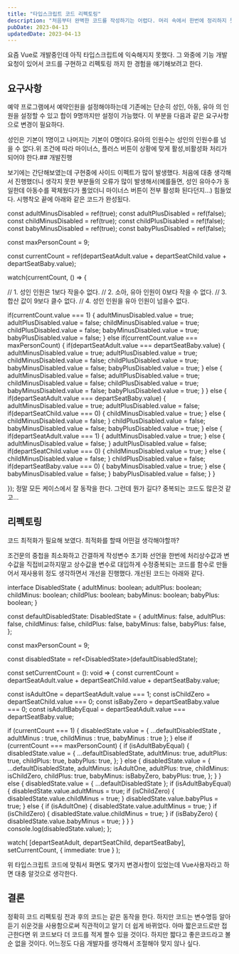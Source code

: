 ```yaml
---
title: "타입스크립트 코드 리펙토링"
description: "처음부터 완벽한 코드를 작성하기는 어렵다. 머리 속에서 한번에 정리하지 못하면 가능한 코드를 잘동작하게 작성한 후에 최적화를 해보자."
pubDate: 2023-04-13
updatedDate: 2023-04-13
---
```


요즘 Vue로 개발중인데 아직 타입스크립트에 익숙해지지 못했다. 그 와중에 기능 개발 요청이 있어서 코드를 구현하고 리펙토링 까지 한 경험을 얘기해보려고 한다.

## 요구사항

예약 프로그램에서 예약인원을 설정해야하는데 기존에는 단순히 성인, 아동, 유아 의 인원을 설정할 수 있고 합이 9명까지만 설정이 가능했다. 이 부분을 다음과 같은 요구사항으로 변경이 필요하다.

성인은 기본이 1명이고 나머지는 기본이 0명이다.유아의 인원수는 성인의 인원수를 넘을 수 없다.위 조건에 따라 마이너스, 플러스 버튼이 상황에 맞게 활성,비활성화 처리가 되어야 한다.## 개발진행

보기에는 간단해보였는데 구현중에 사이드 이펙트가 많이 발생했다. 처음에 대충 생각해서 진행했더니 생각지 못한 부분들의 오류가 많이 발생해서(예를들면, 성인 유아수가 동일한데 아동수를 꽉체웠다가 풀었더니 마이너스 버튼이 전부 활성화 된다던지…) 힘들었다. 시행착오 끝에 아래와 같은 코드가 완성됬다.

const adultMinusDisabled = ref(true);
const adultPlusDisabled = ref(false);
const childMinusDisabled = ref(true);
const childPlusDisabled = ref(false);
const babyMinusDisabled = ref(true);
const babyPlusDisabled = ref(false);

const maxPersonCount = 9;

const currentCount = ref(departSeatAdult.value + departSeatChild.value + departSeatBaby.value);

watch(currentCount, () =&gt; {

  // 1. 성인 인원은 1보다 작을수 없다.
  // 2. 소아, 유아 인원이 0보다 작을 수 없다.
  // 3. 합산 값이 9보다 클수 없다.
  // 4. 성인 인원을 유아 인원이 넘을수 없다. 

  if(currentCount.value === 1) {
    adultMinusDisabled.value = true;
    adultPlusDisabled.value = false;
    childMinusDisabled.value = true;
    childPlusDisabled.value = false;
    babyMinusDisabled.value = true;
    babyPlusDisabled.value = false;
  } else if(currentCount.value === maxPersonCount) {
    if(departSeatAdult.value === departSeatBaby.value) {
      adultMinusDisabled.value = true;
      adultPlusDisabled.value = true;
      childMinusDisabled.value = false;
      childPlusDisabled.value = true;
      babyMinusDisabled.value = false;
      babyPlusDisabled.value = true;
    } else {
      adultMinusDisabled.value = false;
      adultPlusDisabled.value = true;
      childMinusDisabled.value = false;
      childPlusDisabled.value = true;
      babyMinusDisabled.value = false;
      babyPlusDisabled.value = true;
    }
  } else {
    if(departSeatAdult.value === departSeatBaby.value) {
      adultMinusDisabled.value = true;
      adultPlusDisabled.value = false;
      if(departSeatChild.value === 0) {
        childMinusDisabled.value = true;
      } else {
        childMinusDisabled.value = false;
      }
      childPlusDisabled.value = false;
      babyMinusDisabled.value = false;
      babyPlusDisabled.value = true;
    } else {
      if(departSeatAdult.value === 1) {
        adultMinusDisabled.value = true;
      } else {
        adultMinusDisabled.value = false;
      }
      adultPlusDisabled.value = false;
      if(departSeatChild.value === 0) {
        childMinusDisabled.value = true;
      } else {
        childMinusDisabled.value = false;
      }
      childPlusDisabled.value = false;
      if(departSeatBaby.value === 0) {
        babyMinusDisabled.value = true;
      } else {
        babyMinusDisabled.value = false;
      }
      babyPlusDisabled.value = false;
    }
  }

});
정말 모든 케이스에서 잘 동작을 한다. 그런데 뭔가 길다? 중복되는 코드도 많은것 같고…

## 리펙토링

코드 최적화가 필요해 보였다. 최적화를 할때 어떤걸 생각해야할까?

조건문의 중첩을 최소화하고 간결하게 작성변수 초기화 선언을 한번에 처리상수값과 변수값을 직접비교하지말고 상수값을 변수로 대입하게 수정중복되는 코드를 함수로 만들어서 재사용위 정도 생각하면서 개선을 진행했다. 개선된 코드는 아래와 같다.

interface DisabledState {
  adultMinus: boolean;
  adultPlus: boolean;
  childMinus: boolean;
  childPlus: boolean;
  babyMinus: boolean;
  babyPlus: boolean;
}

const defaultDisabledState: DisabledState = {
  adultMinus: false,
  adultPlus: false,
  childMinus: false,
  childPlus: false,
  babyMinus: false,
  babyPlus: false,
};

const maxPersonCount = 9;

const disabledState = ref&lt;DisabledState&gt;(defaultDisabledState);

const setCurrentCount = (): void =&gt; {
  const currentCount = departSeatAdult.value + departSeatChild.value + departSeatBaby.value;

  const isAdultOne = departSeatAdult.value === 1;
  const isChildZero = departSeatChild.value === 0;
  const isBabyZero = departSeatBaby.value === 0;
  const isAdultBabyEqual = departSeatAdult.value === departSeatBaby.value;

  if (currentCount === 1) {
    disabledState.value = { 
      ...defaultDisabledState , 
      adultMinus : true,
      childMinus : true,
      babyMinus : true
    };
  } else if (currentCount === maxPersonCount) {
    if (isAdultBabyEqual) {
      disabledState.value = {
        ...defaultDisabledState,
        adultMinus: true,
        adultPlus: true,
        childPlus: true,
        babyPlus: true,
      };
    } else {
      disabledState.value = {
        ...defaultDisabledState,
        adultMinus: isAdultOne,
        adultPlus: true,
        childMinus: isChildZero,
        childPlus: true,
        babyMinus: isBabyZero,
        babyPlus: true,
      };
    }
  } else {
    disabledState.value = {
      ...defaultDisabledState
    };
    if (isAdultBabyEqual) {
      disabledState.value.adultMinus = true;
      if (isChildZero) {
        disabledState.value.childMinus = true;
      }
      disabledState.value.babyPlus = true;
    } else {
      if (isAdultOne) {
        disabledState.value.adultMinus = true;
      }
      if (isChildZero) {
        disabledState.value.childMinus = true;
      }
      if (isBabyZero) {
        disabledState.value.babyMinus = true;
      }
    }
  }
  console.log(disabledState.value);
};

watch(
  [departSeatAdult, departSeatChild, departSeatBaby],
  setCurrentCount,
  { immediate: true }
);

위 타입스크립트 코드에 맞춰서 화면도 몇가지 변경사항이 있었는데 Vue사용자라고 하면 대충 알것으로 생각한다.

## 결론

정확히 코드 리펙토링 전과 후의 코드는 같은 동작을 한다. 하지만 코드는 변수명등 알아듣기 쉬운것을 사용함으로써 직관적이고 알기 더 쉽게 바뀌었다. 아마 짧은코드로만 접근한다면 위 코드보다 더 코드를 적게 짤수 있을 것이다. 하지만 짧다고 좋은코드라고 볼순 없을 것이다. 어느정도 다음 개발자를 생각해서 조절해야 맞지 않나 싶다.